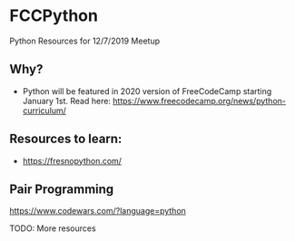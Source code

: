 # FCCPython
Python Resources for 12/7/2019 Meetup

## Why?
* Python will be featured in 2020 version of FreeCodeCamp starting January 1st. Read here: https://www.freecodecamp.org/news/python-curriculum/


## Resources to learn:
* https://fresnopython.com/

## Pair Programming
https://www.codewars.com/?language=python



TODO: More resources 


